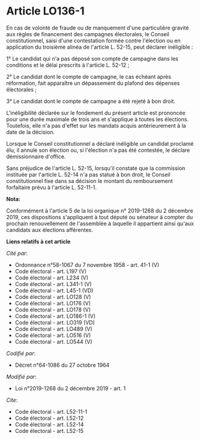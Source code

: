 # Article LO136-1

En cas de volonté de fraude ou de manquement d'une particulière gravité aux règles de financement des campagnes électorales,
le Conseil constitutionnel, saisi d'une contestation formée contre l'élection ou en application du troisième alinéa de
l'article L. 52-15, peut déclarer inéligible : 

1° Le candidat qui n'a pas déposé son compte de campagne dans les conditions et le délai prescrits à l'article L. 52-12 ; 

2° Le candidat dont le compte de campagne, le cas échéant après réformation, fait apparaître un dépassement du plafond des
dépenses électorales ; 

3° Le candidat dont le compte de campagne a été rejeté à bon droit. 

L'inéligibilité déclarée sur le fondement du présent article est prononcée pour une durée maximale de trois ans et s'applique
à toutes les élections. Toutefois, elle n'a pas d'effet sur les mandats acquis antérieurement à la date de la décision. 

Lorsque le Conseil constitutionnel a déclaré inéligible un candidat proclamé élu, il annule son élection ou, si l'élection
n'a pas été contestée, le déclare démissionnaire d'office. 

Sans préjudice de l'article L. 52-15, lorsqu'il constate que la commission instituée par l'article L. 52-14 n'a pas statué à
bon droit, le Conseil constitutionnel fixe dans sa décision le montant du remboursement forfaitaire prévu à l'article L.
52-11-1.

**Nota:**

Conformément à l'article 5 de la loi organique n° 2019-1268 du 2 décembre 2019, ces dispositions s'appliquent à tout député
ou sénateur à compter du prochain renouvellement de l'assemblée à laquelle il appartient ainsi qu'aux candidats aux élections
afférentes.

**Liens relatifs à cet article**

_Cité par_:

  - Ordonnance n°58-1067 du 7 novembre 1958 - art. 41-1 (V)
  - Code électoral - art. L197 (V)
  - Code électoral - art. L234 (V)
  - Code électoral - art. L341-1 (V)
  - Code électoral - art. L45-1 (VD)
  - Code électoral - art. LO128 (V)
  - Code électoral - art. LO176 (V)
  - Code électoral - art. LO178 (V)
  - Code électoral - art. LO186-1 (V)
  - Code électoral - art. LO319 (VD)
  - Code électoral - art. LO489 (V)
  - Code électoral - art. LO516 (V)
  - Code électoral - art. LO544 (V)

_Codifié par_:

  - Décret n°64-1086 du 27 octobre 1964

_Modifié par_:

  - Loi n°2019-1268 du 2 décembre 2019 - art. 1

_Cite_:

  - Code électoral - art. L52-11-1
  - Code électoral - art. L52-12
  - Code électoral - art. L52-14
  - Code électoral - art. L52-15
